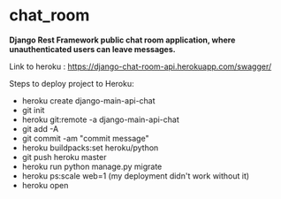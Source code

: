 # chat_room

**Django Rest Framework public chat room application, where unauthenticated users can leave messages.**

Link to heroku :
https://django-chat-room-api.herokuapp.com/swagger/

Steps to deploy project to Heroku:
- heroku create django-main-api-chat
- git init
- heroku git:remote -a django-main-api-chat
- git add -A
- git commit -am "commit message"
- heroku buildpacks:set heroku/python
- git push heroku master
- heroku run python manage.py migrate
- heroku ps:scale web=1 (my deployment didn't work without it)
- heroku open

